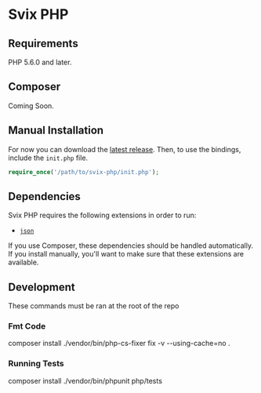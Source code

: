 # Svix PHP

## Requirements

PHP 5.6.0 and later.

## Composer

Coming Soon.

## Manual Installation

For now you can download the [latest release](https://github.com/svixhq/svix-libs/releases). Then, to use the bindings, include the `init.php` file.

```php
require_once('/path/to/svix-php/init.php');
```

## Dependencies

Svix PHP requires the following extensions in order to run:

-   [`json`](https://secure.php.net/manual/en/book.json.php)

If you use Composer, these dependencies should be handled automatically. If you install manually, you'll want to make sure that these extensions are available.

## Development

These commands must be ran at the root of the repo

### Fmt Code

composer install
./vendor/bin/php-cs-fixer fix -v --using-cache=no .

### Running Tests

composer install
./vendor/bin/phpunit php/tests